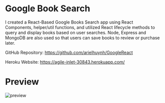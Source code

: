 # Google Book Search

I created a React-Based Google Books Search app using React Components, helper/util functions, and utilized React lifecycle methods to query and display books based on user searches.  Node, Express and MongoDB are also used so that users can save books to review or purchase later.

GitHub Repository: https://github.com/arielhuynh/GoogleReact

Heroku Website: https://agile-inlet-30843.herokuapp.com/

# Preview

![preview](/public/screenshot.JPG)